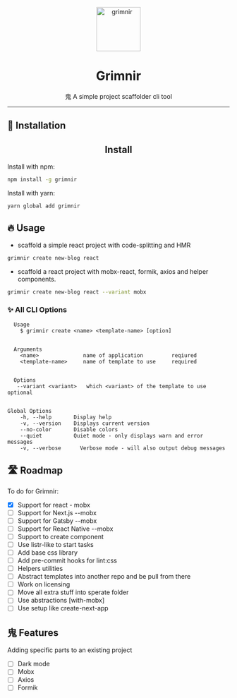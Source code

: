 <p align="center">
  <img src="https://emojipedia-us.s3.dualstack.us-west-1.amazonaws.com/thumbs/120/emojidex/112/ghost_1f47b.png" width="100" height="100" alt="grimnir">
</p>
<h1 align="center">Grimnir</h1>
<p align="center"> ⿁ A simple project scaffolder cli tool</p>

---

## 🔧 Installation

<h2 align="center">Install</h2>

Install with npm:

```bash
npm install -g grimnir
```

Install with yarn:

```bash
yarn global add grimnir
```

## 🔥 Usage

- scaffold a simple react project with code-splitting and HMR

```bash
grimnir create new-blog react
```

- scaffold a react project with mobx-react, formik, axios and helper components.

```bash
grimnir create new-blog react --variant mobx
```

### ✨ All CLI Options

```
  Usage
    $ grimnir create <name> <template-name> [option]


  Arguments
    <name>              name of application         reqiured
    <template-name>     name of template to use     required


  Options
   --variant <variant>   which <variant> of the template to use   optional


Global Options
    -h, --help       Display help
    -v, --version    Displays current version
    --no-color       Disable colors
    --quiet          Quiet mode - only displays warn and error messages
    -v, --verbose      Verbose mode - will also output debug messages
```

## 🛣 Roadmap

To do for Grimnir:

- [x] Support for react - mobx
- [ ] Support for Next.js --mobx
- [ ] Support for Gatsby --mobx
- [ ] Support for React Native --mobx
- [ ] Support to create component
- [ ] Use listr-like to start tasks
- [ ] Add base css library
- [ ] Add pre-commit hooks for lint:css
- [ ] Helpers utilities
- [ ] Abstract templates into another repo and be pull from there
- [ ] Work on licensing
- [ ] Move all extra stuff into sperate folder
- [ ] Use abstractions [with-mobx]
- [ ] Use setup like create-next-app

## ⿁ Features

Adding specific parts to an existing project

- [ ] Dark mode
- [ ] Mobx
- [ ] Axios
- [ ] Formik
